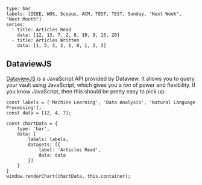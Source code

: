 
```chart
type: bar
labels: [IEEE, WOS, Scopus, ACM, TEST, TEST, Sunday, "Next Week", "Next Month"]
series:
  - title: Articles Read
    data: [12, 13, 7, 2, 8, 10, 9, 15, 20]
  - title: Articles Written
    data: [1, 5, 3, 2, 1, 0, 1, 2, 3]
```

## DataviewJS

[DataviewJS](https://blacksmithgu.github.io/obsidian-dataview/queries/dql-js-inline/) is a JavaScript API provided by Dataview. It allows you to query your vault using JavaScript, which gives you a _ton_ of power and flexibility. If you know JavaScript, then this should be pretty easy to pick up.

```dataviewjs
const labels = ['Machine Learning', 'Data Analysis', 'Natural Language Processing'];
const data = [12, 4, 7];

const chartData = {  
    type: 'bar',
    data: {
        labels: labels,
        datasets: [{
            label: 'Articles Read',
            data: data
        }]
    }
}
window.renderChart(chartData, this.container);
```
